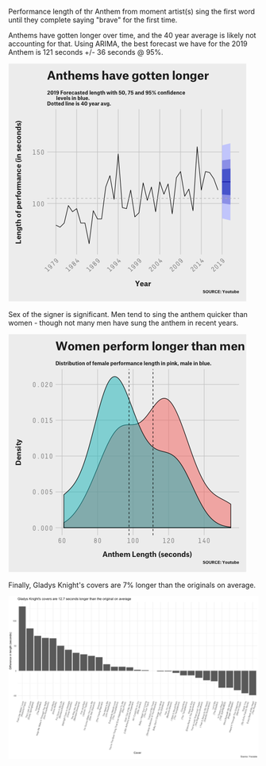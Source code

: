 Performance length of thr Anthem from moment artist(s) sing the first word until they complete saying "brave" for the first time.

Anthems have gotten longer over time, and the 40 year average is likely not accounting for that. 
Using ARIMA, the best forecast we have for the 2019 Anthem is 121 seconds +/- 36 seconds @ 95%.

![alt text](https://github.com/friscojosh/superbowl-anthems/blob/master/anthem_length_over_time1.png "")

Sex of the signer is significant. Men tend to sing the anthem quicker than women - though not many men
have sung the anthem in recent years.

![alt text](https://github.com/friscojosh/superbowl-anthems/blob/master/sex_density_plot.png "")

Finally, Gladys Knight's covers are 7% longer than the originals on average.

![alt text](https://github.com/friscojosh/superbowl-anthems/blob/master/covers.png "")
